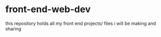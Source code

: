 # front-end-web-dev
this repository holds all my front end projects/ files i will be making and sharing 
